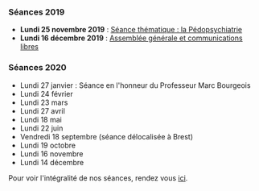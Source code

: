 ### Séances 2019
- **Lundi 25 novembre 2019** : [Séance thématique : la Pédopsychiatrie](seances/2019/violences-sexuelles-chez-les-mineurs)
- **Lundi 16 décembre 2019** : [Assemblée générale et communications libres](seances/2019/assemblee-generale-decembre-2019)

### Séances 2020
- Lundi 27 janvier : Séance en l'honneur du Professeur Marc Bourgeois
- Lundi 24 février
- Lundi 23 mars
- Lundi 27 avril
- Lundi 18 mai
- Lundi 22 juin
- Vendredi 18 septembre (séance délocalisée à Brest)
- Lundi 19 octobre
- Lundi 16 novembre
- Lundi 14 décembre

Pour voir l'intégralité de nos séances, rendez vous [ici](/seances/).
